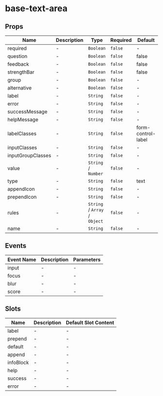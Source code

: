 # base-text-area

## Props

<!-- @vuese:base-text-area:props:start -->
|Name|Description|Type|Required|Default|
|---|---|---|---|---|
|required|-|`Boolean`|`false`|-|
|question|-|`Boolean`|`false`|false|
|feedback|-|`Boolean`|`false`|false|
|strengthBar|-|`Boolean`|`false`|false|
|group|-|`Boolean`|`false`|-|
|alternative|-|`Boolean`|`false`|-|
|label|-|`String`|`false`|-|
|error|-|`String`|`false`|-|
|successMessage|-|`String`|`false`|-|
|helpMessage|-|`String`|`false`|-|
|labelClasses|-|`String`|`false`|form-control-label|
|inputClasses|-|`String`|`false`|-|
|inputGroupClasses|-|`String`|`false`|-|
|value|-|`String` /  `Number`|`false`|-|
|type|-|`String`|`false`|text|
|appendIcon|-|`String`|`false`|-|
|prependIcon|-|`String`|`false`|-|
|rules|-|`String` /  `Array` /  `Object`|`false`|-|
|name|-|`String`|`false`|-|

<!-- @vuese:base-text-area:props:end -->


## Events

<!-- @vuese:base-text-area:events:start -->
|Event Name|Description|Parameters|
|---|---|---|
|input|-|-|
|focus|-|-|
|blur|-|-|
|score|-|-|

<!-- @vuese:base-text-area:events:end -->


## Slots

<!-- @vuese:base-text-area:slots:start -->
|Name|Description|Default Slot Content|
|---|---|---|
|label|-|-|
|prepend|-|-|
|default|-|-|
|append|-|-|
|infoBlock|-|-|
|help|-|-|
|success|-|-|
|error|-|-|

<!-- @vuese:base-text-area:slots:end -->


